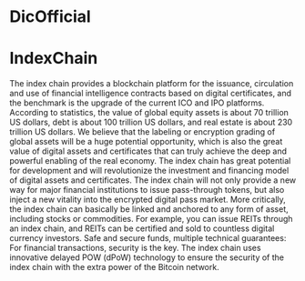 # DicOfficial
# IndexChain
The index chain provides a blockchain platform for the issuance, circulation and use of financial intelligence contracts based on digital certificates, and the benchmark is the upgrade of the current ICO and IPO platforms. According to statistics, the value of global equity assets is about 70 trillion US dollars, debt is about 100 trillion US dollars, and real estate is about 230 trillion US dollars. We believe that the labeling or encryption grading of global assets will be a huge potential opportunity, which is also the great value of digital assets and certificates that can truly achieve the deep and powerful enabling of the real economy. The index chain has great potential for development and will revolutionize the investment and financing model of digital assets and certificates. The index chain will not only provide a new way for major financial institutions to issue pass-through tokens, but also inject a new vitality into the encrypted digital pass market. More critically, the index chain can basically be linked and anchored to any form of asset, including stocks or commodities. For example, you can issue REITs through an index chain, and REITs can be certified and sold to countless digital currency investors. Safe and secure funds, multiple technical guarantees: For financial transactions, security is the key. The index chain uses innovative delayed POW (dPoW) technology to ensure the security of the index chain with the extra power of the Bitcoin network.
